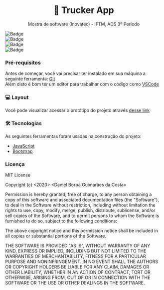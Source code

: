 <h1 align="center">
   🚚 Trucker App
</h1>
<p align="center">Mostra de software (Inovatec) - IFTM, ADS 3º Período </p>

![Badge](https://img.shields.io/badge/IFTM-Inovatec-%237159c1?style=for-the-badge&logo=ghost)
</br>
![Badge](https://img.shields.io/github/languages/count/DanielBGC/trucker-app)
</br>
![Badge](https://img.shields.io/github/license/DanielBGC/trucker-app)
</br>
![Badge](https://img.shields.io/github/last-commit/DanielBGC/trucker-app)

### Pré-requisitos

Antes de começar, você vai precisar ter instalado em sua máquina a seguinte ferramenta:
[Git](https://git-scm.com)
</br>
Além disto é bom ter um editor para trabalhar com o código como [VSCode](https://code.visualstudio.com/)

### 💻 Layout

Você pode visualizar acessar o protótipo do projeto através [desse link](<https://danielbgc.github.io/trucker-app/>)

### 🛠 Tecnologias

As seguintes ferramentas foram usadas na construção do projeto:

- [JavaScript](https://www.javascript.com/)
- [Bootstrap](https://getbootstrap.com/)


### Licença
MIT License

Copyright (c) <2020> <Daniel Borba Guimarães da Costa>

Permission is hereby granted, free of charge, to any person obtaining a copy
of this software and associated documentation files (the "Software"), to deal
in the Software without restriction, including without limitation the rights
to use, copy, modify, merge, publish, distribute, sublicense, and/or sell
copies of the Software, and to permit persons to whom the Software is
furnished to do so, subject to the following conditions:

The above copyright notice and this permission notice shall be included in all
copies or substantial portions of the Software.

THE SOFTWARE IS PROVIDED "AS IS", WITHOUT WARRANTY OF ANY KIND, EXPRESS OR
IMPLIED, INCLUDING BUT NOT LIMITED TO THE WARRANTIES OF MERCHANTABILITY,
FITNESS FOR A PARTICULAR PURPOSE AND NONINFRINGEMENT. IN NO EVENT SHALL THE
AUTHORS OR COPYRIGHT HOLDERS BE LIABLE FOR ANY CLAIM, DAMAGES OR OTHER
LIABILITY, WHETHER IN AN ACTION OF CONTRACT, TORT OR OTHERWISE, ARISING FROM,
OUT OF OR IN CONNECTION WITH THE SOFTWARE OR THE USE OR OTHER DEALINGS IN THE
SOFTWARE.
